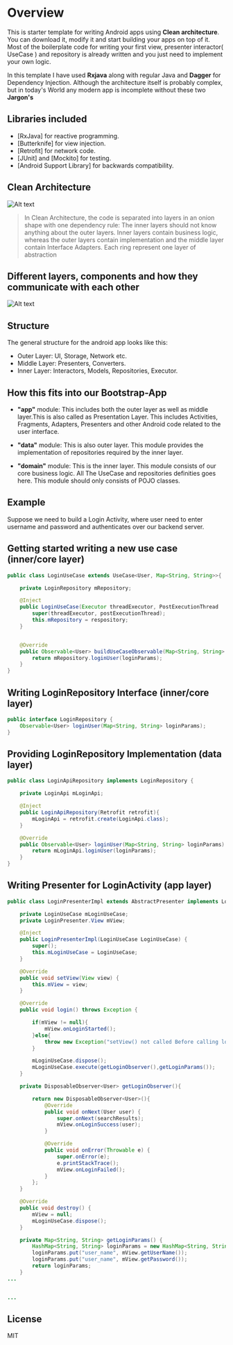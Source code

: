 # Overview
This is starter template for writing Android apps using **Clean architecture**. You can download it, modify it and start building your apps on top of it. Most of the boilerplate code for writing your first view, presenter interactor( UseCase ) and repository is already written and you just need to implement your own logic.

In this template I have used **Rxjava** along with  regular Java and **Dagger** for Dependency Injection. Although the architecture itself is probably complex, but in today's World any modern app is incomplete without these two  **Jargon's**

## Libraries included

 - [RxJava] for reactive programming.
 - [Butterknife] for view injection.
 - [Retrofit] for network code.
 - [JUnit] and [Mockito] for testing.
 - [Android Support Library] for backwards compatibility.

## Clean Architecture

![Alt text](https://res.cloudinary.com/practicaldev/image/fetch/s--c0f9PFvt--/c_limit%2Cf_auto%2Cfl_progressive%2Cq_auto%2Cw_880/http://wahibhaq.github.io/img/blog/posts/summary-thoughts-clean-architecture-mvp/clean-architecture-ring-diagram.png "Optional title")

> In Clean Architecture, the code is separated into layers in an onion shape with one dependency rule: The inner layers should not know anything about the outer layers. Inner layers contain business logic, whereas the outer layers contain implementation and the middle layer contain Interface Adapters. Each ring represent one layer of abstraction

## Different layers, components and how they communicate with each other

![Alt text](https://res.cloudinary.com/practicaldev/image/fetch/s--ahOh6vkO--/c_limit%2Cf_auto%2Cfl_progressive%2Cq_auto%2Cw_880/http://wahibhaq.github.io/img/blog/posts/summary-thoughts-clean-architecture-mvp/srp-clean-architecture-diagram.png )

## Structure
The general structure for the android app looks like this:

 - Outer Layer: UI, Storage, Network etc.
 - Middle Layer: Presenters, Converters.
 - Inner Layer: Interactors, Models, Repositories, Executor.

## How this fits into our Bootstrap-App

 - **"app"** module: This includes both the outer layer as well as middle         layer.This is  also called as Presentation Layer. This includes Activities, Fragments, Adapters, Presenters and other Android code related to the user interface.

- **"data"** module:  This is also outer layer. This module provides the implementation of repositories required by the inner layer.

- **"domain"** module: This is the inner layer. This module consists of our core business logic. All The UseCase and repositories definities goes here. This module should only consists of POJO classes.

## Example
Suppose we need to build a Login Activity, where user need to enter username and password and authenticates over our backend server.

## Getting started writing a new use case (inner/core layer)
```java
public class LoginUseCase extends UseCase<User, Map<String, String>>{

    private LoginRepository mRepository;

    @Inject
    public LoginUseCase(Executor threadExecutor, PostExecutionThread                      postExecutionThread,LoginRepository respository) {
        super(threadExecutor, postExecutionThread);
        this.mRepository = respository;
    }


    @Override
    public Observable<User> buildUseCaseObservable(Map<String, String> loginParams) {
        return mRepository.loginUser(loginParams);
    }
}
```
## Writing LoginRepository Interface (inner/core layer)

```java
public interface LoginRepository {
    Observable<User> loginUser(Map<String, String> loginParams);
}
```

## Providing LoginRepository Implementation (data layer)
```java
public class LoginApiRepository implements LoginRepository {

    private LoginApi mLoginApi;

    @Inject
    public LoginApiRepository(Retrofit retrofit){
        mLoginApi = retrofit.create(LoginApi.class);
    }

    @Override
    public Observable<User> loginUser(Map<String, String> loginParams) {
        return mLoginApi.loginUser(loginParams);
    }
}
```

## Writing Presenter for LoginActivity (app layer)
```java
public class LoginPresenterImpl extends AbstractPresenter implements LoginPresenter{

    private LoginUseCase mLoginUseCase;
    private LoginPresenter.View mView;

    @Inject
    public LoginPresenterImpl(LoginUseCase LoginUseCase) {
        super();
        this.mLoginUseCase = LoginUseCase;
    }

    @Override
    public void setView(View view) {
        this.mView = view;
    }

    @Override
    public void login() throws Exception {

        if(mView != null){
            mView.onLoginStarted();
        }else{
            throw new Exception("setView() not called Before calling login()");
        }

        mLoginUseCase.dispose();
        mLoginUseCase.execute(getLoginObserver(),getLoginParams());
    }

    private DisposableObserver<User> getLoginObserver(){

        return new DisposableObserver<User>(){
            @Override
            public void onNext(User user) {
                super.onNext(searchResults);
                mView.onLoginSuccess(user);
            }

            @Override
            public void onError(Throwable e) {
                super.onError(e);
                e.printStackTrace();
                mView.onLoginFailed();
            }
        };
    }

    @Override
    public void destroy() {
        mView = null;
        mLoginUseCase.dispose();
    }

    private Map<String, String> getLoginParams() {
        HashMap<String, String> loginParams = new HashMap<String, String>();
        loginParams.put("user_name", mView.getUserName());
        loginParams.put("user_name", mView.getPassword());
        return loginParams;
    }
...


...
```

License
----

MIT